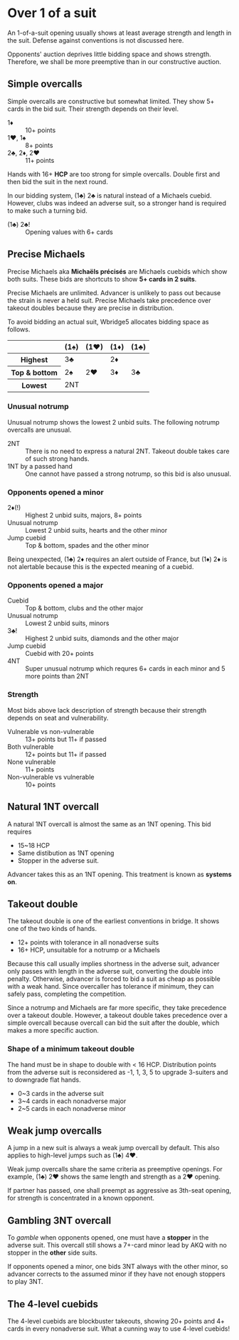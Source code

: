 Over 1 of a suit
================
An 1-of-a-suit opening usually shows at least average strength and length in
the suit.  Defense against conventions is not discussed here.

Opponents' auction deprives little bidding space and shows strength.
Therefore, we shall be more preemptive than in our constructive auction.

Simple overcalls
----------------
Simple overcalls are constructive but somewhat limited.  They show 5+ cards in
the bid suit.  Their strength depends on their level.

<dl>
  <dt>1♦</dt>
  <dd>10+ points</dd>

  <dt>1♥, 1♠</dt>
  <dd>8+ points</dd>

  <dt>2♣, 2♦, 2♥</dt>
  <dd>11+ points</dd>
</dl>

Hands with 16+ **HCP** are too strong for simple overcalls.  Double first and
then bid the suit in the next round.

In our bidding system, (1♣) 2♣ is natural instead of a Michaels cuebid.
However, clubs was indeed an adverse suit, so a stronger hand is required to
make such a turning bid.

<dl>
  <dt>(1♣) 2♣!</dt>
  <dd>Opening values with 6+ cards</dd>
</dl>

Precise Michaels
----------------
Precise Michaels aka **Michaëls précisés** are Michaels cuebids which show
both suits.  These bids are shortcuts to show **5+ cards in 2 suits**.

Precise Michaels are unlimited.  Advancer is unlikely to pass out because the
strain is never a held suit.  Precise Michaels take precedence over takeout
doubles because they are precise in distribution.

To avoid bidding an actual suit, Wbridge5 allocates bidding space as follows.

<table class="center">
<thead>
<tr><th></th><th>(1♠)</th><th>(1♥)</th><th>(1♦)</th><th>(1♣)</th></tr>
</thead>
<tbody>
<tr><th>Highest</th><td colspan="2">3♣</td><td colspan="2">2♦</td></tr>
<tr><th>Top & bottom</th><td>2♠</td><td>2♥</td><td>3♦</td><td>3♣</td></tr>
<tr><th>Lowest</th><td colspan="4">2NT</td></tr>
</tbody>
</table>

### Unusual notrump ###
Unusual notrump shows the lowest 2 unbid suits.  The following notrump
overcalls are unusual.

<dl>
  <dt>2NT</dt>
  <dd>There is no need to express a natural 2NT.  Takeout double takes care of such strong hands.</dd>

  <dt>1NT by a passed hand</dt>
  <dd>One cannot have passed a strong notrump, so this bid is also unusual.</dd>
</dl>

### Opponents opened a minor ###
<dl>
  <dt>2♦(!)</dt>
  <dd>Highest 2 unbid suits, majors, 8+ points</dd>

  <dt>Unusual notrump</dt>
  <dd>Lowest 2 unbid suits, hearts and the other minor</dd>

  <dt>Jump cuebid</dt>
  <dd>Top & bottom, spades and the other minor</dd>
</dl>

Being unexpected, (1♣) 2♦ requires an alert outside of France, but (1♦) 2♦ is
not alertable because this is the expected meaning of a cuebid.

### Opponents opened a major ###
<dl>
  <dt>Cuebid</dt>
  <dd>Top & bottom, clubs and the other major</dd>

  <dt>Unusual notrump</dt>
  <dd>Lowest 2 unbid suits, minors</dd>

  <dt>3♣!</dt>
  <dd>Highest 2 unbid suits, diamonds and the other major</dd>

  <dt>Jump cuebid</dt>
  <dd>Cuebid with 20+ points</dd>

  <dt>4NT</dt>
  <dd>Super unusual notrump which requres 6+ cards in each minor and 5 more points than 2NT</dd>
</dl>

### Strength ###
Most bids above lack description of strength because their strength depends on
seat and vulnerability.

<dl>
  <dt>Vulnerable vs non-vulnerable</dt>
  <dd>13+ points but 11+ if passed</dd>

  <dt>Both vulnerable</dt>
  <dd>12+ points but 11+ if passed</dd>

  <dt>None vulnerable</dt>
  <dd>11+ points</dd>

  <dt>Non-vulnerable vs vulnerable</dt>
  <dd>10+ points</dd>
</dl>

Natural 1NT overcall
--------------------
A natural 1NT overcall is almost the same as an 1NT opening.  This bid requires

* 15~18 HCP
* Same distibution as 1NT opening
* Stopper in the adverse suit.

Advancer takes this as an 1NT opening.  This treatment is known as **systems
on**.

Takeout double
--------------
The takeout double is one of the earliest conventions in bridge.  It shows one
of the two kinds of hands.

* 12+ points with tolerance in all nonadverse suits
* 16+ HCP, unsuitable for a notrump or a Michaels

Because this call usually implies shortness in the adverse suit, advancer only
passes with length in the adverse suit, converting the double into penalty.
Otherwise, advancer is forced to bid a suit as cheap as possible with a weak
hand.  Since overcaller has tolerance if minimum, they can safely pass,
completing the competition.

Since a notrump and Michaels are far more specific, they take precedence over a
takeout double.  However, a takeout double takes precedence over a simple
overcall because overcall can bid the suit after the double, which makes a more
specific auction.

### Shape of a minimum takeout double ###
The hand must be in shape to double with < 16 HCP.  Distribution points from
the adverse suit is reconsidered as -1, 1, 3, 5 to upgrade 3-suiters and to
downgrade flat hands.

* 0~3 cards in the adverse suit
* 3~4 cards in each nonadverse major
* 2~5 cards in each nonadverse minor

Weak jump overcalls
-------------------
A jump in a new suit is always a weak jump overcall by default.  This also
applies to high-level jumps such as (1♣) 4♥.

Weak jump overcalls share the same criteria as preemptive openings.  For
example, (1♣) 2♥ shows the same length and strength as a 2♥ opening.

If partner has passed, one shall preempt as aggressive as 3th-seat opening, for
strength is concentrated in a known opponent.

Gambling 3NT overcall
---------------------
To *gamble* when opponents opened, one must have a **stopper** in the adverse
suit.  This overcall still shows a 7+-card minor lead by AKQ with no stopper in
the **other** side suits.

If opponents opened a minor, one bids 3NT always with the other minor, so
advancer corrects to the assumed minor if they have not enough stoppers to
play 3NT.

The 4-level cuebids
--------------------
The 4-level cuebids are blockbuster takeouts, showing 20+ points and 4+ cards
in every nonadverse suit.  What a cunning way to use 4-level cuebids!
